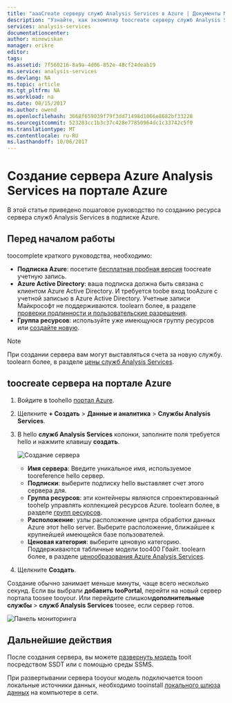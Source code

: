 ```yaml
---
title: "aaaCreate серверу служб Analysis Services в Azure | Документы Microsoft"
description: "Узнайте, как экземпляр toocreate серверу служб Analysis Services в Azure."
services: analysis-services
documentationcenter: 
author: minewiskan
manager: erikre
editor: 
tags: 
ms.assetid: 7f560216-8a9a-4d06-852e-48cf24deab19
ms.service: analysis-services
ms.devlang: NA
ms.topic: article
ms.tgt_pltfrm: NA
ms.workload: na
ms.date: 08/15/2017
ms.author: owend
ms.openlocfilehash: 3668f659039f79f3dd71498d1066e8682bf33228
ms.sourcegitcommit: 523283cc1b3c37c428e77850964dc1c33742c5f0
ms.translationtype: MT
ms.contentlocale: ru-RU
ms.lasthandoff: 10/06/2017
---
```

# <a name="create-an-azure-analysis-services-server-in-azure-portal"></a>Создание сервера Azure Analysis Services на портале Azure
В этой статье приведено пошаговое руководство по созданию ресурса сервера служб Analysis Services в подписке Azure.

## <a name="before-you-begin"></a>Перед началом работы
toocomplete краткого руководства, необходимо:

* **Подписка Azure**: посетите [бесплатная пробная версия](https://azure.microsoft.com/offers/ms-azr-0044p/) toocreate учетную запись.
* **Azure Active Directory**: ваша подписка должна быть связана с клиентом Azure Active Directory. И требуется toobe вход tooAzure с учетной записью в Azure Active Directory. Учетные записи Майкрософт не поддерживаются. toolearn более, в разделе [проверки подлинности и пользовательские разрешения](analysis-services-manage-users.md).
* **Группа ресурсов**: используйте уже имеющуюся группу ресурсов или [создайте новую](../azure-resource-manager/resource-group-overview.md).

> [!NOTE]
> При создании сервера вам могут выставляться счета за новую службу. toolearn более, в разделе [цены служб Analysis Services](https://azure.microsoft.com/pricing/details/analysis-services/).
> 
> 

## <a name="toocreate-a-server-in-azure-portal"></a>toocreate сервера на портале Azure
1. Войдите в toohello [портал Azure](https://portal.azure.com).  
2. Щелкните **+ Создать** > **Данные и аналитика** > **Службы Analysis Services**.
3. В hello **служб Analysis Services** колонки, заполните поля требуется hello и нажмите клавишу **создать**.
   
    ![Создание сервера](./media/analysis-services-create-server/aas-create-server-blade.png)
   
   * **Имя сервера**: Введите уникальное имя, используемое tooreference hello сервер.
   * **Подписки**: выберите подписку hello выставляет счет этого сервера для.
   * **Группа ресурсов**: эти контейнеры являются спроектированный toohelp управлять коллекцией ресурсов Azure. toolearn более, в разделе [групп ресурсов](../azure-resource-manager/resource-group-overview.md).
   * **Расположение**: узлы расположение центра обработки данных Azure этот hello server. Выберите расположение, ближайшее к крупнейшей имеющейся базе пользователей.
   * **Ценовая категория**: выберите ценовую категорию. Поддерживаются табличные модели too400 Гбайт. toolearn более, в разделе [ценообразования Azure Analysis Services](https://azure.microsoft.com/pricing/details/analysis-services/).
4. Щелкните **Создать**.

Создание обычно занимает меньше минуты, чаще всего несколько секунд. Если вы выбрали **добавить tooPortal**, перейти на новый сервер портала toosee tooyour. Или перейдите слишком**дополнительные службы** > **служб Analysis Services** toosee, если сервер готов.

 ![Панель мониторинга](./media/analysis-services-create-server/aas-create-server-dashboard.png)


## <a name="next-steps"></a>Дальнейшие действия
После создания сервера, вы можете [развернуть модель](analysis-services-deploy.md) tooit посредством SSDT или с помощью среды SSMS.

При развертывании сервера tooyour модель подключается tooon локальные источники данных, необходимо tooinstall [локального шлюза данных](analysis-services-gateway.md) на компьютере в сети.

